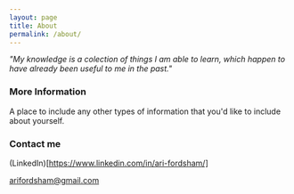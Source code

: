 ```yaml
---
layout: page
title: About
permalink: /about/
---
```


*"My knowledge is a colection of things I am able to learn, which happen to have already been useful to me in the past."*

### More Information

A place to include any other types of information that you'd like to include about yourself.

### Contact me

(LinkedIn)[https://www.linkedin.com/in/ari-fordsham/]

<arifordsham@gmail.com>
